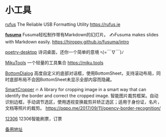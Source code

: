 # 小工具
[rufus](https://github.com/pbatard/rufus)
The Reliable USB Formatting Utility https://rufus.ie

[**fusuma**](https://github.com/hiroppy/fusuma.git)
Fusuma轻松制作带有Markdown的幻灯片。 ✍️Fusuma makes slides with Markdown easily. https://hiroppy.github.io/fusuma/intro

[poetry-desktop](https://github.com/okcy1016/poetry-desktop)
诗词桌面，还你一个简单的意境 ﾍ(=￣∇￣)ﾉ 

[MikuTools](https://github.com/Ice-Hazymoon/MikuTools)
一个轻量的工具集合 https://miku.tools

[BottomDialog](https://github.com/Vove7/BottomDialog)
高度自定义的底部对话框，使用BottomSheet，支持滚动布局，同时底部布局不会因BottomSheet未显示全部内容而隐藏。 

[SmartCropper](https://github.com/pqpo/SmartCropper)
🔥 A library for cropping image in a smart way that can identify the border and correct the cropped image. 智能图片裁剪框架。自动识别边框，手动调节选区，使用透视变换裁剪并矫正选区；适用于身份证，名片，文档等照片的裁剪。 https://pqpo.me/2017/09/11/opencv-border-recognition/

[12306](https://github.com/testerSunshine/12306s)
12306智能刷票，订票 

[备用地址](https://github.com/Dr91/12306)





